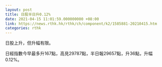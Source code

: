 ```yaml
---
layout: post
title: 日股半日升0.12%
date: 2021-04-15 11:01:59.000000000 +08:00
link: https://news.rthk.hk/rthk/ch/component/k2/1585881-20210415.htm
categories: rthk
---
```


日股上升，但升幅有限。

日經指數今早最多升167點，高見29787點，半日報29657點，升36點，升幅0.12%。
